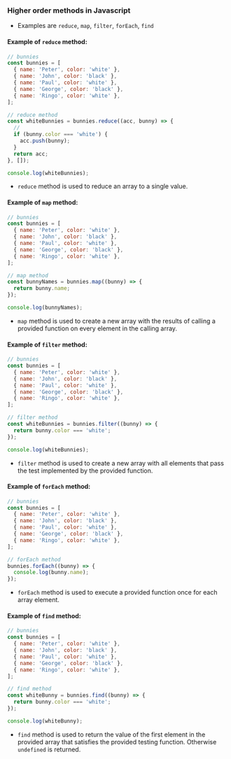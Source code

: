 ### Higher order methods in Javascript

- Examples are `reduce`, `map`, `filter`, `forEach`, `find`

#### Example of `reduce` method:

```javascript
// bunnies
const bunnies = [
  { name: 'Peter', color: 'white' },
  { name: 'John', color: 'black' },
  { name: 'Paul', color: 'white' },
  { name: 'George', color: 'black' },
  { name: 'Ringo', color: 'white' },
];

// reduce method
const whiteBunnies = bunnies.reduce((acc, bunny) => {
  //
  if (bunny.color === 'white') {
    acc.push(bunny);
  }
  return acc;
}, []);

console.log(whiteBunnies);
```

- `reduce` method is used to reduce an array to a single value.

#### Example of `map` method:

```javascript
// bunnies
const bunnies = [
  { name: 'Peter', color: 'white' },
  { name: 'John', color: 'black' },
  { name: 'Paul', color: 'white' },
  { name: 'George', color: 'black' },
  { name: 'Ringo', color: 'white' },
];

// map method
const bunnyNames = bunnies.map((bunny) => {
  return bunny.name;
});

console.log(bunnyNames);
```

- `map` method is used to create a new array with the results of calling a provided function on every element in the calling array.

#### Example of `filter` method:

```javascript
// bunnies
const bunnies = [
  { name: 'Peter', color: 'white' },
  { name: 'John', color: 'black' },
  { name: 'Paul', color: 'white' },
  { name: 'George', color: 'black' },
  { name: 'Ringo', color: 'white' },
];

// filter method
const whiteBunnies = bunnies.filter((bunny) => {
  return bunny.color === 'white';
});

console.log(whiteBunnies);
```

- `filter` method is used to create a new array with all elements that pass the test implemented by the provided function.

#### Example of `forEach` method:

```javascript
// bunnies
const bunnies = [
  { name: 'Peter', color: 'white' },
  { name: 'John', color: 'black' },
  { name: 'Paul', color: 'white' },
  { name: 'George', color: 'black' },
  { name: 'Ringo', color: 'white' },
];

// forEach method
bunnies.forEach((bunny) => {
  console.log(bunny.name);
});
```

- `forEach` method is used to execute a provided function once for each array element.

#### Example of `find` method:

```javascript
// bunnies
const bunnies = [
  { name: 'Peter', color: 'white' },
  { name: 'John', color: 'black' },
  { name: 'Paul', color: 'white' },
  { name: 'George', color: 'black' },
  { name: 'Ringo', color: 'white' },
];

// find method
const whiteBunny = bunnies.find((bunny) => {
  return bunny.color === 'white';
});

console.log(whiteBunny);
```

- `find` method is used to return the value of the first element in the provided array that satisfies the provided testing function. Otherwise `undefined` is returned.
